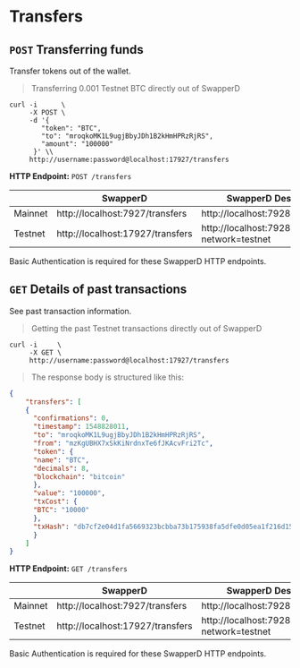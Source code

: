 # Transfers

## `POST` Transferring funds

Transfer tokens out of the wallet.

> Transferring 0.001 Testnet BTC directly out of SwapperD

```shell
curl -i      \
     -X POST \
     -d '{
        "token": "BTC",
        "to": "mroqkoMK1L9ugjBbyJDh1B2kHmHPRzRjRS",
        "amount": "100000"
      }' \\
     http://username:password@localhost:17927/transfers
```

**HTTP Endpoint:** `POST /transfers`

|         | SwapperD | SwapperD Desktop |
| ------- | -------- | ---------------- |
| Mainnet | http://localhost:7927/transfers | http://localhost:7928/transfers |
| Testnet | http://localhost:17927/transfers | http://localhost:7928/transfers?network=testnet |

<aside class="success">
Basic Authentication is required for these SwapperD HTTP endpoints. 
</aside>

## `GET` Details of past transactions

See past transaction information.

> Getting the past Testnet transactions directly out of SwapperD

```shell
curl -i     \
     -X GET \
     http://username:password@localhost:17927/transfers
```

> The response body is structured like this:

```json
{
    "transfers": [
    {
      "confirmations": 0,
      "timestamp": 1548828011,
      "to": "mroqkoMK1L9ugjBbyJDh1B2kHmHPRzRjRS",
      "from": "mzKgUBHX7xSkKiNrdnxTe6fJKAcvFri2Tc",
      "token": {
      "name": "BTC",
      "decimals": 8,
      "blockchain": "bitcoin"
      },
      "value": "100000",
      "txCost": {
      "BTC": "10000"
      },
      "txHash": "db7cf2e04d1fa5669323bcbba73b175938fa5dfe0d05ea1f216d151b7728f057"
      }
    ]
}
```

**HTTP Endpoint:** `GET /transfers`

|         | SwapperD | SwapperD Desktop |
| ------- | -------- | ---------------- |
| Mainnet | http://localhost:7927/transfers | http://localhost:7928/transfers |
| Testnet | http://localhost:17927/transfers | http://localhost:7928/transfers?network=testnet |

<aside class="success">
Basic Authentication is required for these SwapperD HTTP endpoints. 
</aside>
